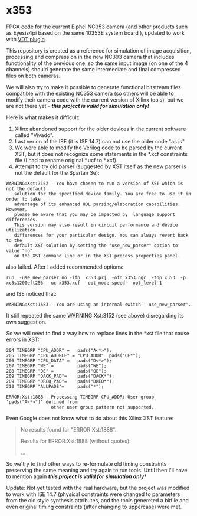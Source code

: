 x353
=====

FPGA code for the current Elphel NC353 camera (and other products such as Eyesis4pi based on the same
10353E system board ), updated to work with [VDT plugin](https://github.com/Elphel/vdt-plugin)

This repository is created as a reference for simulation of image acquisition, processing and compression
in the new NC393 camera that includes functionality of the previous one, so the same input image (on one of
the 4 channels) should generate the same intermediate and final compressed files on both cameras.

We will also try to make it possible to generate functional bitstream files compatible with the existing
NC353 camera (so others will be able to modify their camera code with the current version of Xilinx tools),
but we are not there yet - ***this project is valid for simulation only!***

Here is what makes it difficult:

1. Xilinx abandoned support for the older devices in the current software called "Vivado".
2. Last verion of the ISE (it is ISE 14.7) can not use the older code "as is"
3. We were able to modify the Verilog code to be parsed by the current XST, but it does not
recognize some statements in the *.xcf constraints file (I had to rename original *.ucf to *.xcf).
4. Attempt to try old parser (suggested by XST itself as the new parser is not the default for
the Spartan 3e): 
```
WARNING:Xst:3152 - You have chosen to run a version of XST which is not the default
   solution for the specified device family. You are free to use it in order to take
   advantage of its enhanced HDL parsing/elaboration capabilities. However,
   please be aware that you may be impacted by  language support differences.
   This version may also result in circuit performance and device utilization
   differences for your particular design. You can always revert back to the
   default XST solution by setting the "use_new_parser" option to value "no" 
   on the XST command line or in the XST process properties panel.
```
also failed. After I added recommended options:

```
run  -use_new_parser no -ifn  x353.prj  -ofn x353.ngc  -top x353  -p xc3s1200eft256  -uc x353.xcf  -opt_mode speed  -opt_level 1 
```

and ISE noticed that:

```
WARNING:Xst:1583 - You are using an internal switch '-use_new_parser'.
```

It still repeated the same  WARNING:Xst:3152 (see above) disregarding its own suggestion.

So we will need to find a way how to replace lines in the *xst file that cause errors in XST:

```
204 TIMEGRP "CPU_ADDR" =   pads("A<*>");
205 TIMEGRP "CPU_ADDRCE" = "CPU_ADDR"  pads("CE*");
206 TIMEGRP "CPU_DATA" =   pads("D<*>");
207 TIMEGRP "WE" =         pads("WE");
208 TIMEGRP "OE" =         pads("OE");
209 TIMEGRP "DACK_PAD"=    pads("DACK*");
209 TIMEGRP "DREQ_PAD"=    pads("DREQ*");
210 TIMEGRP "ALLPADS"=     pads("*");
```

```
ERROR:Xst:1888 - Processing TIMEGRP CPU_ADDR: User group 'pads("A<*>")' defined from
                 other user group pattern not supported.
```

Even Google does not know what to do about this Xilinx XST feature:

> No results found for "ERROR:Xst:1888".
>
> Results for ERROR:Xst:1888 (without quotes):
>
> ...

So we'try to find other ways to re-formulate old timing constraints preserving the same meaning and try
again to run tools. Until then I'll have to mention again ***this project is valid for simulation only!***

Update: Not yet tested with the real hardware, but the project was modified to work with ISE 14.7 (physical
constraints were changed to parameters from the old style synthesis attributes, and the tools genereted a
bitfile and even original timing constraints (after changing to uppercase) were met.
